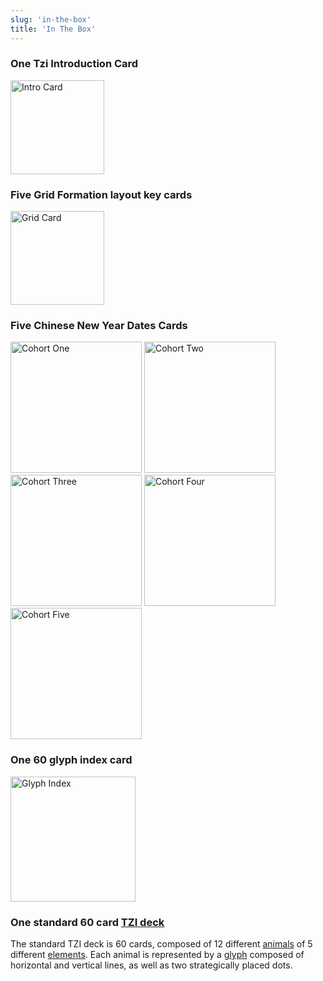 ```yaml
---
slug: 'in-the-box'
title: 'In The Box'
---
```


### One Tzi Introduction Card
<img alt="Intro Card" src="images/intro_card.png" style="width: 150px"/>

### Five Grid Formation layout key cards
<img alt="Grid Card" src="images/bw_grid_card.png" style="width: 150px"/>

### Five Chinese New Year Dates Cards
<img alt="Cohort One" src="images/1_cohort_90.png" style="width: 210px"/>
<img alt="Cohort Two" src="images/2_cohort_90.png" style="width: 210px"/>
<img alt="Cohort Three" src="images/3_cohort_90.png" style="width: 210px"/>
<img alt="Cohort Four" src="images/4_cohort_90.png" style="width: 210px"/>
<img alt="Cohort Five" src="images/5_cohort_90.png" style="width: 210px"/>

### One 60 glyph index card
<img alt="Glyph Index" src="images/glyph_card_90.png" style="width: 200px"/>

### One standard 60 card [TZI deck](deck "Deck")

The standard TZI deck is 60 cards, composed of 12 different [animals](animals "Animals") of 5 different [elements](elements "Elements"). Each animal is represented by a [glyph](tzi-glyph "Tzi Glyph") composed of horizontal and vertical lines, as well as two strategically placed dots. 
